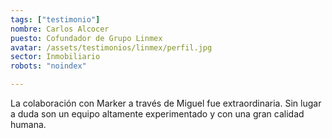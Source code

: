 ```yaml
---
tags: ["testimonio"]
nombre: Carlos Alcocer
puesto: Cofundador de Grupo Linmex
avatar: /assets/testimonios/linmex/perfil.jpg
sector: Inmobiliario
robots: "noindex"

---
```


La colaboración con Marker a través de Miguel fue extraordinaria. Sin lugar a duda son un equipo altamente experimentado y con una gran calidad humana.